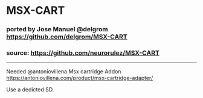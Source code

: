 # MSX-CART

### ported by Jose Manuel @delgrom https://github.com/delgrom/MSX-CART
### source: https://github.com/neurorulez/MSX-CART

-------------------------------
Needed @antoniovillena Msx cartridge Addon https://antoniovillena.com/product/msx-cartridge-adapter/

Use a dedicted SD.
